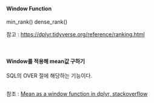 


#### Window Function
min_rank()
dense_rank()

참고 : https://dplyr.tidyverse.org/reference/ranking.html


<br>

#### Window를 적용해 mean값 구하기

SQL의 OVER 절에 해당하는 기능이다.
```r


```

참조 : <a href="https://stackoverflow.com/questions/35319463/mean-as-a-window-function-in-dplyr"> Mean as a window function in dplyr, stackoverflow </a>
